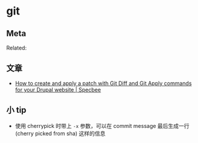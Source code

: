 git
===

## Meta

Related:


## 文章

- [How to create and apply a patch with Git Diff and Git Apply commands for your Drupal website | Specbee](https://www.specbee.com/blogs/how-create-and-apply-patch-git-diff-and-git-apply-commands-your-drupal-website)

## 小 tip

- 使用 cherrypick 时带上 `-x` 参数，可以在 commit message 最后生成一行 (cherry picked from sha) 这样的信息 
